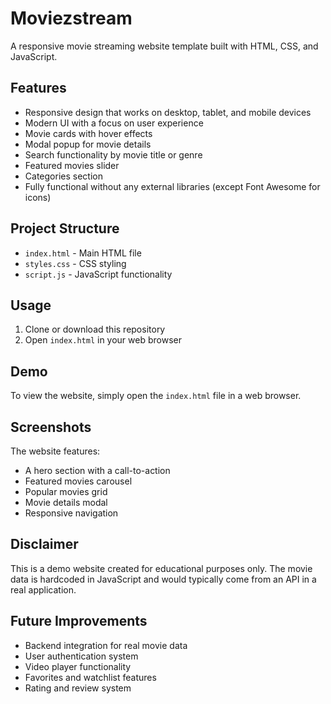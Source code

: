 # Moviezstream

A responsive movie streaming website template built with HTML, CSS, and JavaScript.

## Features

- Responsive design that works on desktop, tablet, and mobile devices
- Modern UI with a focus on user experience
- Movie cards with hover effects
- Modal popup for movie details
- Search functionality by movie title or genre
- Featured movies slider
- Categories section
- Fully functional without any external libraries (except Font Awesome for icons)

## Project Structure

- `index.html` - Main HTML file
- `styles.css` - CSS styling
- `script.js` - JavaScript functionality

## Usage

1. Clone or download this repository
2. Open `index.html` in your web browser

## Demo

To view the website, simply open the `index.html` file in a web browser.

## Screenshots

The website features:
- A hero section with a call-to-action
- Featured movies carousel
- Popular movies grid
- Movie details modal
- Responsive navigation

## Disclaimer

This is a demo website created for educational purposes only. The movie data is hardcoded in JavaScript and would typically come from an API in a real application.

## Future Improvements

- Backend integration for real movie data
- User authentication system
- Video player functionality
- Favorites and watchlist features
- Rating and review system 